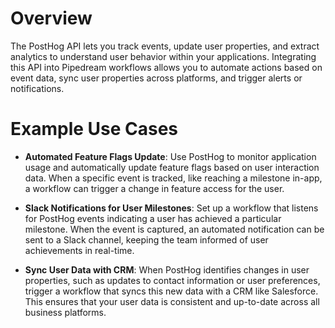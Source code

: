 # Overview

The PostHog API lets you track events, update user properties, and extract analytics to understand user behavior within your applications. Integrating this API into Pipedream workflows allows you to automate actions based on event data, sync user properties across platforms, and trigger alerts or notifications.

# Example Use Cases

- **Automated Feature Flags Update**: Use PostHog to monitor application usage and automatically update feature flags based on user interaction data. When a specific event is tracked, like reaching a milestone in-app, a workflow can trigger a change in feature access for the user.

- **Slack Notifications for User Milestones**: Set up a workflow that listens for PostHog events indicating a user has achieved a particular milestone. When the event is captured, an automated notification can be sent to a Slack channel, keeping the team informed of user achievements in real-time.

- **Sync User Data with CRM**: When PostHog identifies changes in user properties, such as updates to contact information or user preferences, trigger a workflow that syncs this new data with a CRM like Salesforce. This ensures that your user data is consistent and up-to-date across all business platforms.
